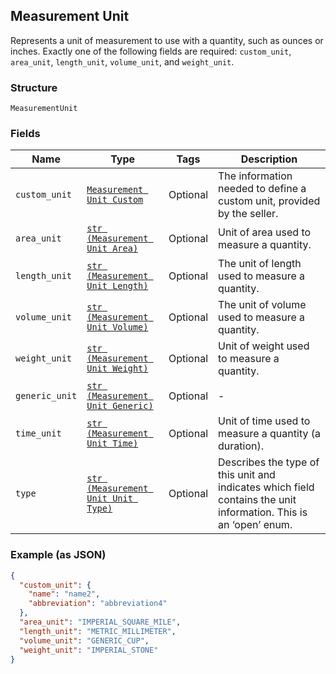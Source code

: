 ## Measurement Unit

Represents a unit of measurement to use with a quantity, such as ounces
or inches. Exactly one of the following fields are required: `custom_unit`,
`area_unit`, `length_unit`, `volume_unit`, and `weight_unit`.

### Structure

`MeasurementUnit`

### Fields

| Name | Type | Tags | Description |
|  --- | --- | --- | --- |
| `custom_unit` | [`Measurement Unit Custom`](/doc/models/measurement-unit-custom.md) | Optional | The information needed to define a custom unit, provided by the seller. |
| `area_unit` | [`str (Measurement Unit Area)`](/doc/models/measurement-unit-area.md) | Optional | Unit of area used to measure a quantity. |
| `length_unit` | [`str (Measurement Unit Length)`](/doc/models/measurement-unit-length.md) | Optional | The unit of length used to measure a quantity. |
| `volume_unit` | [`str (Measurement Unit Volume)`](/doc/models/measurement-unit-volume.md) | Optional | The unit of volume used to measure a quantity. |
| `weight_unit` | [`str (Measurement Unit Weight)`](/doc/models/measurement-unit-weight.md) | Optional | Unit of weight used to measure a quantity. |
| `generic_unit` | [`str (Measurement Unit Generic)`](/doc/models/measurement-unit-generic.md) | Optional | - |
| `time_unit` | [`str (Measurement Unit Time)`](/doc/models/measurement-unit-time.md) | Optional | Unit of time used to measure a quantity (a duration). |
| `type` | [`str (Measurement Unit Unit Type)`](/doc/models/measurement-unit-unit-type.md) | Optional | Describes the type of this unit and indicates which field contains the unit information. This is an ‘open’ enum. |

### Example (as JSON)

```json
{
  "custom_unit": {
    "name": "name2",
    "abbreviation": "abbreviation4"
  },
  "area_unit": "IMPERIAL_SQUARE_MILE",
  "length_unit": "METRIC_MILLIMETER",
  "volume_unit": "GENERIC_CUP",
  "weight_unit": "IMPERIAL_STONE"
}
```

